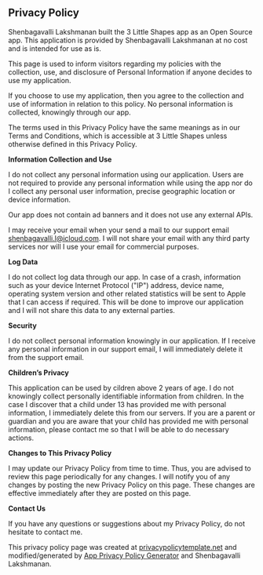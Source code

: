 ## Privacy Policy

Shenbagavalli Lakshmanan built the 3 Little Shapes app as an Open Source app. This application is provided by Shenbagavalli Lakshmanan at no cost and is intended for use as is.

This page is used to inform visitors regarding my policies with the collection, use, and disclosure of Personal Information if anyone decides to use my application.

If you choose to use my application, then you agree to the collection and use of information in relation to this policy. No personal information is collected, knowingly through our app. 

The terms used in this Privacy Policy have the same meanings as in our Terms and Conditions, which is accessible at 3 Little Shapes unless otherwise defined in this Privacy Policy.

**Information Collection and Use**

I do not collect any personal information using our application. Users are not required to provide any personal information while using the app nor do I collect any personal user information, precise geographic location or device information.

Our app does not contain ad banners and it does not use any external APIs. 

I may receive your email when your send a mail to our support email shenbagavalli.l@icloud.com. I will not share your email with any third party services nor will I use your email for commercial purposes. 

**Log Data**

I do not collect log data through our app. In case of a crash, information such as your device Internet Protocol ("IP") address, device name, operating system version and other related statistics will be sent to Apple that I can access if required. This will be done to improve our application and I will not share this data to any external parties.

**Security**

I do not collect personal information knowingly in our application. If I receive any personal information in our support email, I will immediately delete it from the support email. 

**Children’s Privacy**

This application can be used by cildren above 2 years of age. I do not knowingly collect personally identifiable information from children. In the case I discover that a child under 13 has provided me with personal information, I immediately delete this from our servers. If you are a parent or guardian and you are aware that your child has provided me with personal information, please contact me so that I will be able to do necessary actions.

**Changes to This Privacy Policy**

I may update our Privacy Policy from time to time. Thus, you are advised to review this page periodically for any changes. I will notify you of any changes by posting the new Privacy Policy on this page. These changes are effective immediately after they are posted on this page.

**Contact Us**

If you have any questions or suggestions about my Privacy Policy, do not hesitate to contact me.

This privacy policy page was created at [privacypolicytemplate.net](https://privacypolicytemplate.net) and modified/generated by [App Privacy Policy Generator](https://app-privacy-policy-generator.firebaseapp.com/) and Shenbagavalli Lakshmanan.
